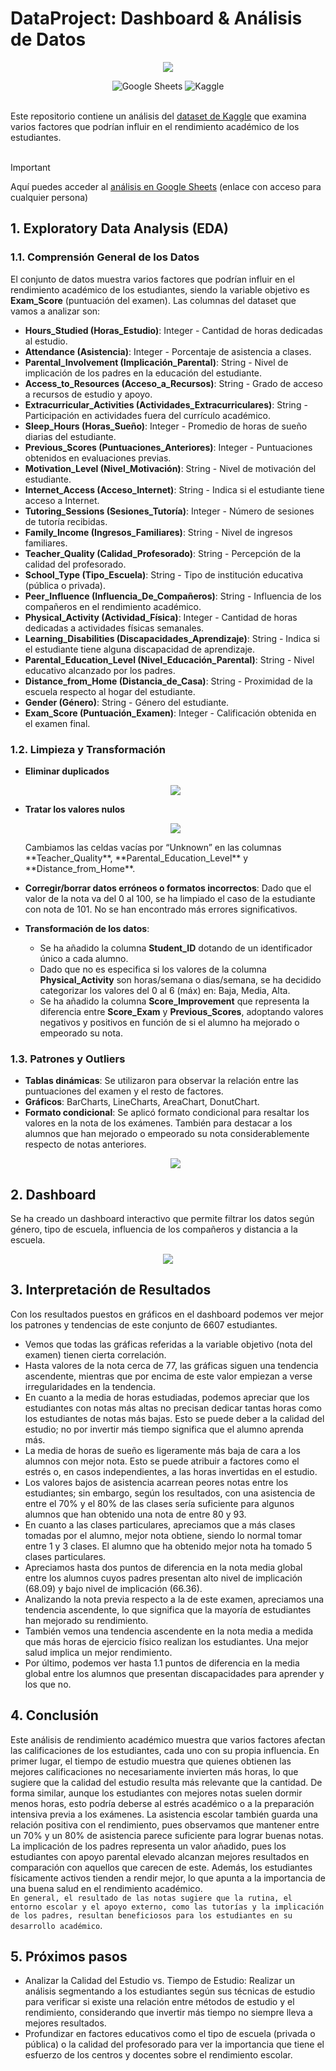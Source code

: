# DataProject: Dashboard & Análisis de Datos

<p align="center">
    <img src="https://github.com/mck21/StudentPerformaceAnalysis/blob/main/img/header.png" />    
</p>

<div align="center">
    <img src="https://img.shields.io/badge/google%20sheets-%2342B883.svg?style=for-the-badge&logo=googlesheets&logoColor=white" alt="Google Sheets">
    <img src="https://img.shields.io/badge/kaggle-%2320BEFF.svg?style=for-the-badge&logo=kaggle&logoColor=white" alt="Kaggle">
</div>
<br>

Este repositorio contiene un análisis del [dataset de Kaggle](https://www.kaggle.com/datasets/lainguyn123/student-performance-factors/data) que examina varios factores que podrían influir en el rendimiento académico de los estudiantes.<br><br>

> [!IMPORTANT]
Aquí puedes acceder al [análisis en Google Sheets](https://docs.google.com/spreadsheets/d/1xaC4Uw8iyd0s6YDOQmCVE0gIYyCW9urNs5iH_Bp2bMw/edit?usp=sharing) (enlace con acceso para cualquier persona)

## 1. Exploratory Data Analysis (EDA)

### 1.1. Comprensión General de los Datos

El conjunto de datos muestra varios factores que podrían influir en el rendimiento académico de los estudiantes, siendo la variable objetivo es **Exam_Score** (puntuación del examen). Las columnas del dataset que vamos a analizar son:

- **Hours_Studied (Horas_Estudio)**: Integer - Cantidad de horas dedicadas al estudio.
- **Attendance (Asistencia)**: Integer - Porcentaje de asistencia a clases.
- **Parental_Involvement (Implicación_Parental)**: String - Nivel de implicación de los padres en la educación del estudiante.
- **Access_to_Resources (Acceso_a_Recursos)**: String - Grado de acceso a recursos de estudio y apoyo.
- **Extracurricular_Activities (Actividades_Extracurriculares)**: String - Participación en actividades fuera del currículo académico.
- **Sleep_Hours (Horas_Sueño)**: Integer - Promedio de horas de sueño diarias del estudiante.
- **Previous_Scores (Puntuaciones_Anteriores)**: Integer - Puntuaciones obtenidos en evaluaciones previas.
- **Motivation_Level (Nivel_Motivación)**: String - Nivel de motivación del estudiante.
- **Internet_Access (Acceso_Internet)**: String - Indica si el estudiante tiene acceso a Internet.
- **Tutoring_Sessions (Sesiones_Tutoría)**: Integer - Número de sesiones de tutoría recibidas.
- **Family_Income (Ingresos_Familiares)**: String - Nivel de ingresos familiares.
- **Teacher_Quality (Calidad_Profesorado)**: String - Percepción de la calidad del profesorado.
- **School_Type (Tipo_Escuela)**: String - Tipo de institución educativa (pública o privada).
- **Peer_Influence (Influencia_De_Compañeros)**: String - Influencia de los compañeros en el rendimiento académico.
- **Physical_Activity (Actividad_Física)**: Integer - Cantidad de horas dedicadas a actividades físicas semanales.
- **Learning_Disabilities (Discapacidades_Aprendizaje)**: String - Indica si el estudiante tiene alguna discapacidad de aprendizaje.
- **Parental_Education_Level (Nivel_Educación_Parental)**: String - Nivel educativo alcanzado por los padres.
- **Distance_from_Home (Distancia_de_Casa)**: String - Proximidad de la escuela respecto al hogar del estudiante.
- **Gender (Género)**: String - Género del estudiante.
- **Exam_Score (Puntuación_Examen)**: Integer - Calificación obtenida en el examen final.


### 1.2. Limpieza y Transformación

- **Eliminar duplicados**
  <p align="center">
    <img src="https://github.com/mck21/StudentPerformaceAnalysis/blob/main/img/duplicados.png" />
  </p>
  
- **Tratar los valores nulos**
  <p align="center">
   <img src="https://github.com/mck21/StudentPerformaceAnalysis/blob/main/img/null_values.png" />
  </p>
  Cambiamos las celdas vacías por “Unknown” en las columnas **Teacher_Quality**, **Parental_Education_Level** y **Distance_from_Home**.

- **Corregir/borrar datos erróneos o formatos incorrectos**: Dado que el valor de la nota va del 0 al 100, se ha limpiado el caso de la estudiante con nota de 101. No se han encontrado más errores significativos.
- **Transformación de los datos**:
    - Se ha añadido la columna **Student_ID** dotando de un identificador único a cada alumno.
    - Dado que no es especifica si los valores de la columna **Physical_Activity** son horas/semana o dias/semana, se ha decidido categorizar los valores del 0 al 6 (máx) en: Baja, Media, Alta.
    - Se ha añadido la columna **Score_Improvement** que representa la diferencia entre **Score_Exam** y **Previous_Scores**, adoptando valores negativos y positivos en función de si el alumno ha mejorado o empeorado su nota.

### 1.3. Patrones y Outliers

- **Tablas dinámicas**: Se utilizaron para observar la relación entre las puntuaciones del examen y el resto de factores.
- **Gráficos**: BarCharts, LineCharts, AreaChart, DonutChart.
- **Formato condicional**: Se aplicó formato condicional para resaltar los valores en la nota de los exámenes. También para destacar a los alumnos que han mejorado o empeorado su nota considerablemente respecto de notas anteriores.
  <p align="center">
   <img src="https://github.com/mck21/StudentPerformaceAnalysis/blob/main/img/formaro_condicional.png" />
  </p>

## 2. Dashboard

Se ha creado un dashboard interactivo que permite filtrar los datos según género, tipo de escuela, influencia de los compañeros y distancia a la escuela.

<p align="center">
  <img src="https://github.com/mck21/StudentPerformaceAnalysis/blob/main/img/dashboard2.png" />
</p>

## 3. Interpretación de Resultados
Con los resultados puestos en gráficos en el dashboard podemos ver mejor los patrones y tendencias de este conjunto de 6607 estudiantes.
 - Vemos que todas las gráficas referidas a la variable objetivo (nota del examen) tienen cierta correlación.
 - Hasta valores de la nota cerca de 77, las gráficas siguen una tendencia ascendente, mientras que por encima de este valor empiezan a verse irregularidades en la tendencia.
 - En cuanto a la media de horas estudiadas, podemos apreciar que los estudiantes con notas más altas no precisan dedicar tantas horas como los estudiantes de notas más bajas. Esto se puede deber a la calidad del estudio; no por invertir más tiempo significa que el alumno aprenda más.
 - La media de horas de sueño es ligeramente más baja de cara a los alumnos con mejor nota. Esto se puede atribuir a factores como el estrés o, en casos independientes, a las horas invertidas en el estudio.
 - Los valores bajos de asistencia acarrean peores notas entre los estudiantes; sin embargo, según los resultados, con una asistencia de entre el 70% y el 80% de las clases sería suficiente para algunos alumnos que han obtenido una nota de entre 80 y 93.
 - En cuanto a las clases particulares, apreciamos que a más clases tomadas por el alumno, mejor nota obtiene, siendo lo normal tomar entre 1 y 3 clases. El alumno que ha obtenido mejor nota ha tomado 5 clases particulares.
 - Apreciamos hasta dos puntos de diferencia en la nota media global entre los alumnos cuyos padres presentan alto nivel de implicación (68.09) y bajo nivel de implicación (66.36).
 - Analizando la nota previa respecto a la de este examen, apreciamos una tendencia ascendente, lo que significa que la mayoría de estudiantes han mejorado su rendimiento.
 - También vemos una tendencia ascendente en la nota media a medida que más horas de ejercicio físico realizan los estudiantes. Una mejor salud implica un mejor rendimiento.
 - Por último, podemos ver hasta 1.1 puntos de diferencia en la media global entre los alumnos que presentan discapacidades para aprender y los que no.

## 4. Conclusión

Este análisis de rendimiento académico muestra que varios factores afectan las calificaciones de los estudiantes, cada uno con su propia influencia. En primer lugar, el tiempo de estudio muestra que quienes obtienen las mejores calificaciones no necesariamente invierten más horas, lo que sugiere que la calidad del estudio resulta más relevante que la cantidad. De forma similar, aunque los estudiantes con mejores notas suelen dormir menos horas, esto podría deberse al estrés académico o a la preparación intensiva previa a los exámenes. La asistencia escolar también guarda una relación positiva con el rendimiento, pues observamos que mantener entre un 70% y un 80% de asistencia parece suficiente para lograr buenas notas. La implicación de los padres representa un valor añadido, pues los estudiantes con apoyo parental elevado alcanzan mejores resultados en comparación con aquellos que carecen de este. Además, los estudiantes físicamente activos tienden a rendir mejor, lo que apunta a la importancia de una buena salud en el rendimiento académico. <br>
`En general, el resultado de las notas sugiere que la rutina, el entorno escolar y el apoyo externo, como las tutorías y la implicación de los padres, resultan beneficiosos para los estudiantes en su desarrollo académico`.

## 5. Próximos pasos

- Analizar la Calidad del Estudio vs. Tiempo de Estudio: Realizar un análisis segmentando a los estudiantes según sus técnicas de estudio para verificar si existe una relación entre métodos de estudio y el rendimiento, considerando que invertir más tiempo no siempre lleva a mejores resultados.
- Profundizar en factores educativos como el tipo de escuela (privada o pública) o la calidad del profesorado para ver la importancia que tiene el esfuerzo de los centros y docentes sobre el rendimiento escolar.

